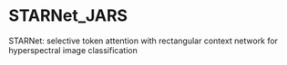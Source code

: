 # STARNet_JARS
STARNet: selective token attention with rectangular context network for hyperspectral image classification
